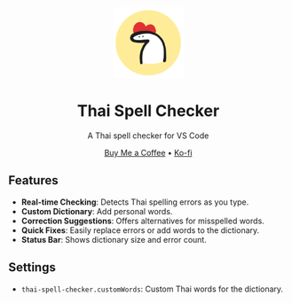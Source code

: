 <div align="center">
  <img src="images/icon.png" alt="icon" width="128" height="128" />
  <h1>Thai Spell Checker</h1>
  <p>A Thai spell checker for VS Code</p>
  <a href="https://buymeacoffee.com/3raphat">Buy Me a Coffee</a> • <a href="https://ko-fi.com/3raphat">Ko-fi</a>
</div>

## Features

- **Real-time Checking**: Detects Thai spelling errors as you type.
- **Custom Dictionary**: Add personal words.
- **Correction Suggestions**: Offers alternatives for misspelled words.
- **Quick Fixes**: Easily replace errors or add words to the dictionary.
- **Status Bar**: Shows dictionary size and error count.

## Settings

- `thai-spell-checker.customWords`: Custom Thai words for the dictionary.

